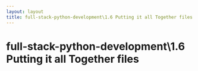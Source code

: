 ```yaml
---
layout: layout
title: full-stack-python-development\1.6 Putting it all Together files
---
```


# full-stack-python-development\1.6 Putting it all Together files

